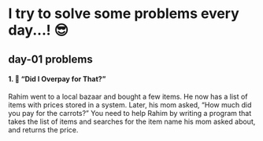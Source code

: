 # I try to solve some problems every day...! 😎

## day-01 problems

#### 1. 🛒 “Did I Overpay for That?”

Rahim went to a local bazaar and bought a few items. He now has a list of items with prices stored in a system. Later, his mom asked, “How much did you pay for the carrots?”
You need to help Rahim by writing a program that takes the list of items and searches for the item name his mom asked about, and returns the price.
